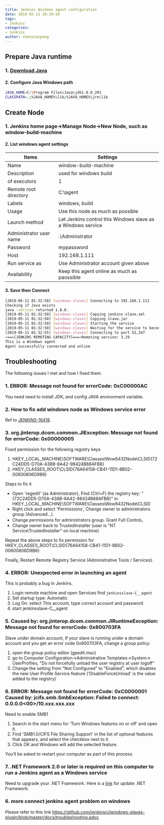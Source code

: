 ```yaml
---
title: Jenkins Windows agent configuration
date: 2019-05-12 18:39:59
tags:
- Jenkins
categories:
- Jenkins
author: shenxianpeng
---
```


## Prepare Java runtime

### 1. [Download Java](https://www.java.com/en/download/)

#### 2. Configure Java Windows path

```bash
JAVA_HOME=C:\Program Files\Java\jdk1.8.0_201
CLASSPATH=.;%JAVA_HOME%\lib;%JAVA_HOME%\jre\lib
```

## Create Node

### 1. Jenkins home page->Manage Node->New Node, such as window-build-machine

#### 2. List windows agent settings

| Items | Settings |
|---|---|
| Name | window-build-machine |
| Description | used for windows build |
| of executors | 1 |
| Remote root directory | C:\agent |
| Labels | windows, build |
| Usage | Use this node as much as possible  |
| Launch method| Let Jenkins control this Windows slave as a Windows service |
| Administrator user name | .\Administrator |
| Password | mypassword |
| Host | 192.168.1.111 |
| Run service as | Use Administrator account given above |
| Availability | Keep this agent online as much as paossible |

#### 3. Save then Connect

```bash
[2019-05-11 01:32:50] [windows-slaves] Connecting to 192.168.1.111
Checking if Java exists
java -version returned 1.8.0.
[2019-05-11 01:32:50] [windows-slaves] Copying jenkins-slave.xml
[2019-05-11 01:32:50] [windows-slaves] Copying slave.jar
[2019-05-11 01:32:50] [windows-slaves] Starting the service
[2019-05-11 01:32:50] [windows-slaves] Waiting for the service to become ready
[2019-05-11 01:32:55] [windows-slaves] Connecting to port 52,347
<===[JENKINS REMOTING CAPACITY]===>Remoting version: 3.29
This is a Windows agent
Agent successfully connected and online
```

## Troubleshooting

The following issues I met and how I fixed them.

### 1. ERROR: Message not found for errorCode: 0xC00000AC

You need need to install JDK, and config JAVA environment variable.

### 2. How to fix add windows node as Windows service error

Ref to [JENKINS-16418](https://issues.jenkins-ci.org/browse/JENKINS-16418).

### 3. org.jinterop.dcom.common.JIException: Message not found for errorCode: 0x00000005

Fixed permission for the following registry keys

1. HKEY_LOCAL_MACHINE\SOFTWARE\Classes\Wow6432Node\CLSID{72C24DD5-D70A-438B-8A42-98424B88AFB8}
2. HKEY_CLASSES_ROOT\CLSID{76A64158-CB41-11D1-8B02-00600806D9B6}

Steps to fix it

* Open 'regedit' (as Administrator), Find (Ctrl+F) the registry key: "{72C24DD5-D70A-438B-8A42-98424B88AFB8}" in HKEY_LOCAL_MACHINE\SOFTWARE\Classes\Wow6432Node\CLSID
* Right click and select 'Permissions', Change owner to administrators group (Advanced...).
* Change permissions for administrators group. Grant Full Control。
* Change owner back to TrustedInstaller (user is "NT Service\TrustedInstaller" on local machine)

Repeat the above steps to fix permission for HKEY_CLASSES_ROOT\CLSID{76A64158-CB41-11D1-8B02-00600806D9B6}

Finally, Restart Remote Registry Service (Administrative Tools / Services).

### 4. ERROR: Unexpected error in launching an agent

This is probably a bug in Jenkins.

1. Login remote machine and open Services find `jenkinsslave-C__agent`
2. Set startup type: Automatic
3. Log On: select This account, type correct account and password
4. start jenkinsslave-C__agent

### 5. Caused by: org.jinterop.dcom.common.JIRuntimeException: Message not found for errorCode: 0x800703FA

Slave under domain account, If your slave is running under a domain account and you get an error code 0x800703FA, change a group policy:

1. open the group policy editor (gpedit.msc)
2. go to Computer Configuration->Administrative Templates->System-> UserProfiles, "Do not forcefully unload the user registry at user logoff"
3. Change the setting from "Not Configured" to "Enabled", which disables the new User Profile Service feature ('DisableForceUnload' is the value added to the registry)

### 6. ERROR: Message not found for errorCode: 0xC0000001 Caused by: jcifs.smb.SmbException: Failed to connect: 0.0.0.0<00>/10.xxx.xxx.xxx

Need to enable SMB1

1. Search in the start menu for ‘Turn Windows features on or off’ and open it.
2. Find 'SMB1.0/CIFS File Sharing Support' in the list of optional features that appears, and select the checkbox next to it.
3. Click OK and Windows will add the selected feature.

You’ll be asked to restart your computer as part of this process.

### 7. .NET Framework 2.0 or later is required on this computer to run a Jenkins agent as a Windows service

Need to upgrade your .NET Framework. Here is a [link](https://shenxianpeng.github.io/2020/07/jenkins-windows-agent-connect-problem/) for update .NET Framework.

### 6. more connect jenkins agent problem on windows

Please refer to this link https://github.com/jenkinsci/windows-slaves-plugin/blob/master/docs/troubleshooting.adoc
